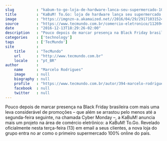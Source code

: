 ```yaml
---
slug          : "kabum-to-go-loja-de-hardware-lanca-seu-supermercado-100-online-no-brasil"
title         : "KaBuM! To.Go: loja de hardware lança seu supermercado 100% online no Brasil"
image         : "https://imgnzn-a.akamaized.net//2016/04/29/29171031524498-t1200x480.jpg"
source        : "https://www.tecmundo.com.br/comercio-eletronico/112694-kabum-to-go-loja-hardware-lanca-supermercado-100-online-brasil.htm"
date          : "2016-12-13T18:29:26-02:00"
description   : "Pouco depois de marcar presença na Black Friday brasileira com mais uma leva considerável de promoções – que além se arrastou pelo menos até a segunda-feira seguinte, na chamada Cyber Monday –, a KaBuM! anuncia mais um projeto na área de comércio eletrônico: a KaBuM! To.Go. Revelado oficialmente nesta terça-feira (13) em email a seus clientes, a nova loja do grupo entra no ar como o primeiro supermercado 100% online do país."
categories    : ['technology']
tags          : ['TecMundo']
site          :
    title     : "TecMundo"
    url       : "http://www.tecmundo.com.br"
    locale    : "pt_BR"
author        :
    name      : "Marcelo Rodrigues"
    image     : null
    biography : null
    profile   : "https://www.tecmundo.com.br/autor/394-marcelo-rodrigues/"
    facebook  : null
    twitter   : null
---
```


Pouco depois de marcar presença na Black Friday brasileira com mais uma leva considerável de promoções – que além se arrastou pelo menos até a segunda-feira seguinte, na chamada Cyber Monday –, a KaBuM! anuncia mais um projeto na área de comércio eletrônico: a KaBuM! To.Go. Revelado oficialmente nesta terça-feira (13) em email a seus clientes, a nova loja do grupo entra no ar como o primeiro supermercado 100% online do país.
